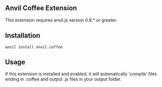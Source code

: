 ## Anvil Coffee Extension

This extension requires anvil.js version 0.9.* or greater.

## Installation

	anvil install anvil.coffee

## Usage

If this extension is installed and enabled, it will automatically 'compile' files ending in .coffee and output .js files in your output folder.